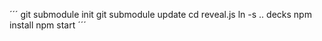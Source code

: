 

´´´
git submodule init
git submodule update
cd reveal.js
ln -s .. decks
npm install
npm start
´´´
